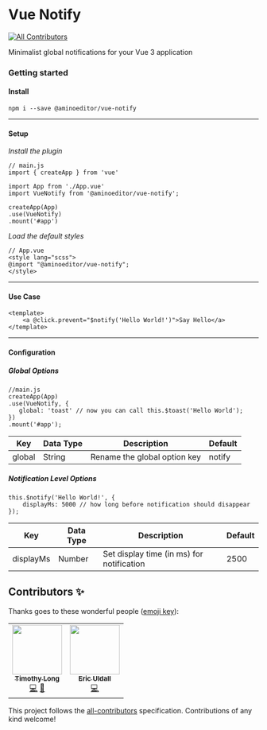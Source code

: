 # Vue Notify
<!-- ALL-CONTRIBUTORS-BADGE:START - Do not remove or modify this section -->
[![All Contributors](https://img.shields.io/badge/all_contributors-2-orange.svg?style=flat-square)](#contributors-)
<!-- ALL-CONTRIBUTORS-BADGE:END -->
Minimalist global notifications for your Vue 3 application

### Getting started
#### Install
```
npm i --save @aminoeditor/vue-notify
```
---
#### Setup
*Install the plugin*
```
// main.js
import { createApp } from 'vue'

import App from './App.vue'
import VueNotify from '@aminoeditor/vue-notify';

createApp(App)
.use(VueNotify)
.mount('#app')
```
*Load the default styles*
```
// App.vue
<style lang="scss">
@import "@aminoeditor/vue-notify";
</style>
```
---
#### Use Case
```
<template>
	<a @click.prevent="$notify('Hello World!')">Say Hello</a>
</template>
```
---
#### Configuration
##### Global Options
```
//main.js
createApp(App)
.use(VueNotify, {
   global: 'toast' // now you can call this.$toast('Hello World');
})
.mount('#app');
```
|Key  | Data Type | Description | Default |
|--|--|--|--|
| global | String | Rename the global option key |  notify  |

##### Notification Level Options
```
this.$notify('Hello World!', {
	displayMs: 5000 // how long before notification should disappear
});
```
|Key  | Data Type | Description | Default |
|--|--|--|--|
| displayMs | Number | Set display time (in ms) for notification |  2500  |

## Contributors ✨

Thanks goes to these wonderful people ([emoji key](https://allcontributors.org/docs/en/emoji-key)):

<!-- ALL-CONTRIBUTORS-LIST:START - Do not remove or modify this section -->
<!-- prettier-ignore-start -->
<!-- markdownlint-disable -->
<table>
  <tbody>
    <tr>
      <td align="center"><a href="http://timothylong.com"><img src="https://avatars.githubusercontent.com/u/1380218?v=4?s=100" width="100px;" alt=""/><br /><sub><b>Timothy Long</b></sub></a><br /><a href="https://github.com/aminoeditor/vue-notify/commits?author=timothylong" title="Code">💻</a> <a href="#design-timothylong" title="Design">🎨</a></td>
      <td align="center"><a href="https://aminoeditor.com"><img src="https://avatars.githubusercontent.com/u/3223296?v=4?s=100" width="100px;" alt=""/><br /><sub><b>Eric Uldall</b></sub></a><br /><a href="https://github.com/aminoeditor/vue-notify/commits?author=ericuldall" title="Code">💻</a></td>
    </tr>
  </tbody>
</table>

<!-- markdownlint-restore -->
<!-- prettier-ignore-end -->

<!-- ALL-CONTRIBUTORS-LIST:END -->

This project follows the [all-contributors](https://github.com/all-contributors/all-contributors) specification. Contributions of any kind welcome!